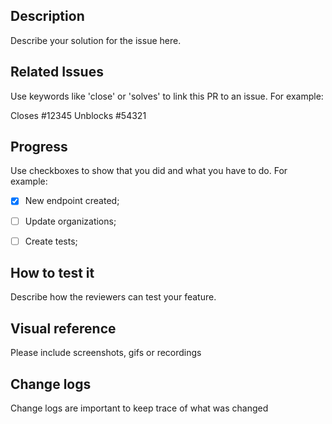 
## Description

Describe your solution for the issue here.

## Related Issues

Use keywords like 'close' or 'solves' to link this PR to an issue.
For example:

Closes #12345
Unblocks #54321

## Progress

Use checkboxes to show that you did and what you have to do. For example:

- [x] New endpoint created;
- [ ] Update organizations;
- [ ] Create tests;


## How to test it

Describe how the reviewers can test your feature.

## Visual reference

Please include screenshots, gifs or recordings

## Change logs

Change logs are important to keep trace of what was changed
